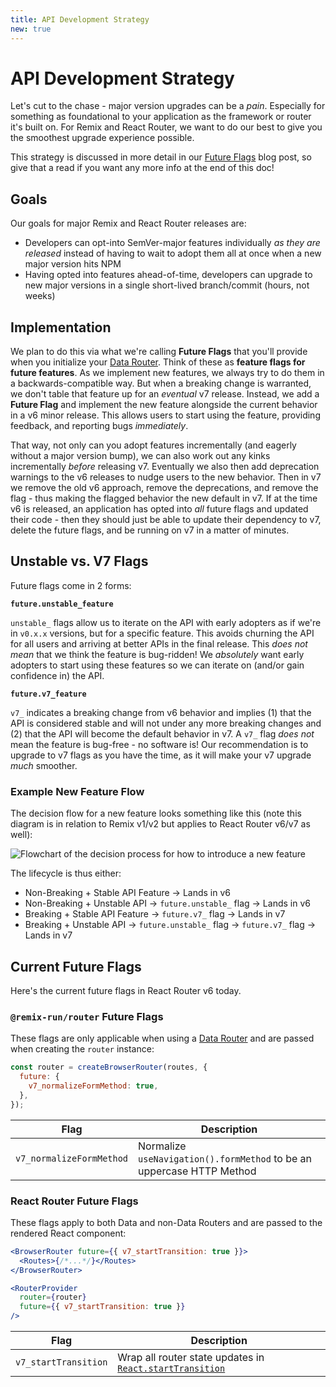 ```yaml
---
title: API Development Strategy
new: true
---
```


# API Development Strategy

Let's cut to the chase - major version upgrades can be a _pain_. Especially for something as foundational to your application as the framework or router it's built on. For Remix and React Router, we want to do our best to give you the smoothest upgrade experience possible.

<docs-info>This strategy is discussed in more detail in our [Future Flags][future-flags-blog-post] blog post, so give that a read if you want any more info at the end of this doc!</docs-info>

## Goals

Our goals for major Remix and React Router releases are:

- Developers can opt-into SemVer-major features individually _as they are released_ instead of having to wait to adopt them all at once when a new major version hits NPM
- Having opted into features ahead-of-time, developers can upgrade to new major versions in a single short-lived branch/commit (hours, not weeks)

## Implementation

We plan to do this via what we're calling **Future Flags** that you'll provide when you initialize your [Data Router][picking-a-router]. Think of these as **feature flags for future features**. As we implement new features, we always try to do them in a backwards-compatible way. But when a breaking change is warranted, we don't table that feature up for an _eventual_ v7 release. Instead, we add a **Future Flag** and implement the new feature alongside the current behavior in a v6 minor release. This allows users to start using the feature, providing feedback, and reporting bugs _immediately_.

That way, not only can you adopt features incrementally (and eagerly without a major version bump), we can also work out any kinks incrementally _before_ releasing v7. Eventually we also then add deprecation warnings to the v6 releases to nudge users to the new behavior. Then in v7 we remove the old v6 approach, remove the deprecations, and remove the flag - thus making the flagged behavior the new default in v7. If at the time v6 is released, an application has opted into _all_ future flags and updated their code - then they should just be able to update their dependency to v7, delete the future flags, and be running on v7 in a matter of minutes.

## Unstable vs. V7 Flags

Future flags come in 2 forms:

**`future.unstable_feature`**

`unstable_` flags allow us to iterate on the API with early adopters as if we're in `v0.x.x` versions, but for a specific feature. This avoids churning the API for all users and arriving at better APIs in the final release. This _does not mean_ that we think the feature is bug-ridden! We _absolutely_ want early adopters to start using these features so we can iterate on (and/or gain confidence in) the API.

**`future.v7_feature`**

`v7_` indicates a breaking change from v6 behavior and implies (1) that the API is considered stable and will not under any more breaking changes and (2) that the API will become the default behavior in v7. A `v7_` flag _does not_ mean the feature is bug-free - no software is! Our recommendation is to upgrade to v7 flags as you have the time, as it will make your v7 upgrade _much_ smoother.

### Example New Feature Flow

The decision flow for a new feature looks something like this (note this diagram is in relation to Remix v1/v2 but applies to React Router v6/v7 as well):

![Flowchart of the decision process for how to introduce a new feature][feature-flowchart]

The lifecycle is thus either:

- Non-Breaking + Stable API Feature -> Lands in v6
- Non-Breaking + Unstable API -> `future.unstable_` flag -> Lands in v6
- Breaking + Stable API Feature -> `future.v7_` flag -> Lands in v7
- Breaking + Unstable API -> `future.unstable_` flag -> `future.v7_` flag -> Lands in v7

## Current Future Flags

Here's the current future flags in React Router v6 today.

### `@remix-run/router` Future Flags

These flags are only applicable when using a [Data Router][picking-a-router] and are passed when creating the `router` instance:

```js
const router = createBrowserRouter(routes, {
  future: {
    v7_normalizeFormMethod: true,
  },
});
```

| Flag                     | Description                                                           |
| ------------------------ | --------------------------------------------------------------------- |
| `v7_normalizeFormMethod` | Normalize `useNavigation().formMethod` to be an uppercase HTTP Method |

### React Router Future Flags

These flags apply to both Data and non-Data Routers and are passed to the rendered React component:

```jsx
<BrowserRouter future={{ v7_startTransition: true }}>
  <Routes>{/*...*/}</Routes>
</BrowserRouter>
```

```jsx
<RouterProvider
  router={router}
  future={{ v7_startTransition: true }}
/>
```

| Flag                 | Description                                                                 |
| -------------------- | --------------------------------------------------------------------------- |
| `v7_startTransition` | Wrap all router state updates in [`React.startTransition`][starttransition] |

[future-flags-blog-post]: https://remix.run/blog/future-flags
[feature-flowchart]: https://remix.run/docs-images/feature-flowchart.png
[picking-a-router]: ../routers/picking-a-router
[starttransition]: https://react.dev/reference/react/startTransition
